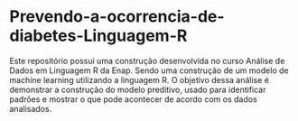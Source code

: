 # Prevendo-a-ocorrencia-de-diabetes-Linguagem-R
Este repositório possui uma construção desenvolvida no curso Análise de Dados em Linguagem R da Enap. Sendo uma construção de um modelo de machine learning utilizando a linguagem R. O objetivo dessa análise é demonstrar a construção do modelo preditivo, usado para identificar padrões e mostrar o que pode acontecer de acordo com os dados analisados.

